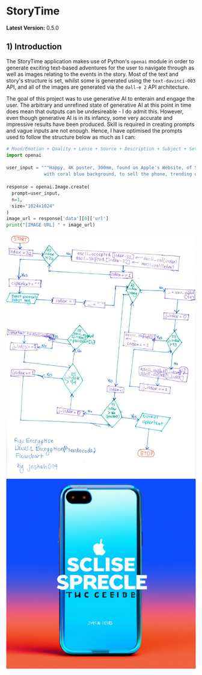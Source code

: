 # StoryTime
**Latest Version:** 0.5.0

## 1) Introduction
The StoryTime application makes use of Python's `openai` module in order to generate exciting text-based adventures for the user to navigate through as well as images relating to the events in the story. Most of the text and story's structure is set, whilst some is generated using the `text-davinci-003` API, and all of the images are generated via the `dall-e 2` API architecture.

The goal of this project was to use generative AI to enterain and engage the user. The arbitrary and unrefined state of generative AI at this point in time does mean that outputs can be undesireable - I do admit this. However, even though generative AI is in its infancy, some very accurate and impressive results have been produced. Skill is required in creating prompts and vague inputs are not enough. Hence, I have optimised the prompts used to follow the structure below as much as I can:

```python
# Mood/Emotion + Quality + Lense + Source + Description + Subject + Setting + Purpose + Destination
import openai

user_input = """Happy, 4K poster, 300mm, found on Apple's Website, of Sci-Fi iPhone,
              with coral blue background, to sell the phone, trending on ArtStation"""

response = openai.Image.create(
  prompt=user_input,
  n=1,
  size="1024x1024"
)
image_url = response['data'][0]['url']
print("[IMAGE URL] " + image_url)
```

![Good iPhone Prompt by jnshah014](https://github.com/jnshah014/Ryu-Encryption/blob/main/docs/program_flowchart.jpg "Good iPhone Prompt by jnshah014")
![Bad iPhone Prompt by jnshah014](https://github.com/jnshah014/StoryTime/blob/main/iPhone%20Good%20Prompt.png "Bad iPhone Prompt by jnshah014")
